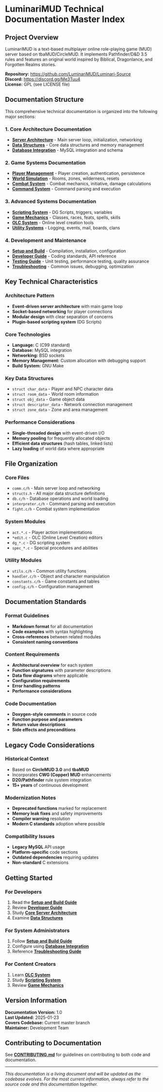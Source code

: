 # LuminariMUD Technical Documentation Master Index

## Project Overview

LuminariMUD is a text-based multiplayer online role-playing game (MUD) server based on tbaMUD/CircleMUD. It implements Pathfinder/D&D 3.5 rules and features an original world inspired by Biblical, Dragonlance, and Forgotten Realms stories.

**Repository:** https://github.com/LuminariMUD/Luminari-Source  
**Discord:** https://discord.gg/Me3Tuu4  
**License:** GPL (see LICENSE file)

## Documentation Structure

This comprehensive technical documentation is organized into the following major sections:

### 1. Core Architecture Documentation
- **[Server Architecture](CORE_SERVER_ARCHITECTURE.md)** - Main server loop, initialization, networking
- **[Data Structures](DATA_STRUCTURES_AND_MEMORY.md)** - Core data structures and memory management
- **[Database Integration](DATABASE_INTEGRATION.md)** - MySQL integration and schema

### 2. Game Systems Documentation
- **[Player Management](PLAYER_MANAGEMENT_SYSTEM.md)** - Player creation, authentication, persistence
- **[World Simulation](WORLD_SIMULATION_SYSTEM.md)** - Rooms, zones, wilderness, resets
- **[Combat System](COMBAT_SYSTEM.md)** - Combat mechanics, initiative, damage calculations
- **[Command System](COMMAND_SYSTEM_AND_INTERPRETER.md)** - Command parsing and execution

### 3. Advanced Systems Documentation
- **[Scripting System](SCRIPTING_SYSTEM_DG.md)** - DG Scripts, triggers, variables
- **[Game Mechanics](GAME_MECHANICS_SYSTEMS.md)** - Classes, races, feats, spells, skills
- **[OLC System](OLC_ONLINE_CREATION_SYSTEM.md)** - Online level creation tools
- **[Utility Systems](UTILITY_SYSTEMS.md)** - Logging, events, mail, boards, clans

### 4. Development and Maintenance
- **[Setup and Build](SETUP_AND_BUILD_GUIDE.md)** - Compilation, installation, configuration
- **[Developer Guide](DEVELOPER_GUIDE_AND_API.md)** - Coding standards, API reference
- **[Testing Guide](TESTING_GUIDE.md)** - Unit testing, performance testing, quality assurance
- **[Troubleshooting](TROUBLESHOOTING_AND_MAINTENANCE.md)** - Common issues, debugging, optimization

## Key Technical Characteristics

### Architecture Pattern
- **Event-driven server architecture** with main game loop
- **Socket-based networking** for player connections
- **Modular design** with clear separation of concerns
- **Plugin-based scripting system** (DG Scripts)

### Core Technologies
- **Language:** C (C99 standard)
- **Database:** MySQL integration
- **Networking:** BSD sockets
- **Memory Management:** Custom allocation with debugging support
- **Build System:** GNU Make

### Key Data Structures
- `struct char_data` - Player and NPC character data
- `struct room_data` - World room information
- `struct obj_data` - Game object data
- `struct descriptor_data` - Network connection management
- `struct zone_data` - Zone and area management

### Performance Considerations
- **Single-threaded design** with event-driven I/O
- **Memory pooling** for frequently allocated objects
- **Efficient data structures** (hash tables, linked lists)
- **Lazy loading** of world data where appropriate

## File Organization

### Core Files
- `comm.c/h` - Main server loop and networking
- `structs.h` - All major data structure definitions
- `db.c/h` - Database operations and world loading
- `interpreter.c/h` - Command parsing and execution
- `fight.c/h` - Combat system implementation

### System Modules
- `act.*.c` - Player action implementations
- `*edit.c` - OLC (Online Level Creation) editors
- `dg_*.c` - DG scripting system
- `spec_*.c` - Special procedures and abilities

### Utility Modules
- `utils.c/h` - Common utility functions
- `handler.c/h` - Object and character manipulation
- `constants.c/h` - Game constants and tables
- `config.c/h` - Configuration management

## Documentation Standards

### Format Guidelines
- **Markdown format** for all documentation
- **Code examples** with syntax highlighting
- **Cross-references** between related modules
- **Consistent naming conventions**

### Content Requirements
- **Architectural overview** for each system
- **Function signatures** with parameter descriptions
- **Data flow diagrams** where applicable
- **Configuration requirements**
- **Error handling patterns**
- **Performance considerations**

### Code Documentation
- **Doxygen-style comments** in source code
- **Function purpose and parameters**
- **Return value descriptions**
- **Side effects and preconditions**

## Legacy Code Considerations

### Historical Context
- Based on **CircleMUD 3.0** and **tbaMUD**
- Incorporates **CWG (Copper) MUD** enhancements
- **D20/Pathfinder** rule system integration
- **15+ years** of continuous development

### Modernization Notes
- **Deprecated functions** marked for replacement
- **Memory leak fixes** and safety improvements
- **Compiler warning** resolution
- **Modern C standards** adoption where possible

### Compatibility Issues
- **Legacy MySQL** API usage
- **Platform-specific** code sections
- **Outdated dependencies** requiring updates
- **Non-standard** C extensions

## Getting Started

### For Developers
1. Read the **[Setup and Build Guide](SETUP_AND_BUILD_GUIDE.md)**
2. Review **[Developer Guide](DEVELOPER_GUIDE_AND_API.md)**
3. Study **[Core Server Architecture](CORE_SERVER_ARCHITECTURE.md)**
4. Examine **[Data Structures](DATA_STRUCTURES_AND_MEMORY.md)**

### For System Administrators
1. Follow **[Setup and Build Guide](SETUP_AND_BUILD_GUIDE.md)**
2. Configure using **[Database Integration](DATABASE_INTEGRATION.md)**
3. Reference **[Troubleshooting Guide](TROUBLESHOOTING_AND_MAINTENANCE.md)**

### For Content Creators
1. Learn **[OLC System](OLC_ONLINE_CREATION_SYSTEM.md)**
2. Study **[Scripting System](SCRIPTING_SYSTEM_DG.md)**
3. Review **[Game Mechanics](GAME_MECHANICS_SYSTEMS.md)**

## Version Information

**Documentation Version:** 1.0  
**Last Updated:** 2025-01-23  
**Covers Codebase:** Current master branch  
**Maintainer:** Development Team

## Contributing to Documentation

See **[CONTRIBUTING.md](../CONTRIBUTING.md)** for guidelines on contributing to both code and documentation.

---

*This documentation is a living document and will be updated as the codebase evolves. For the most current information, always refer to the source code and this documentation together.*
